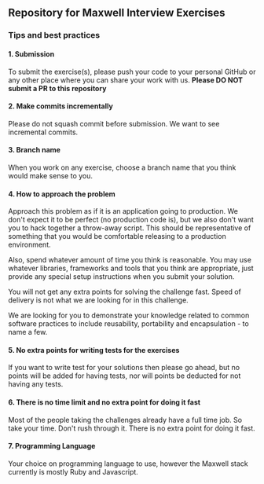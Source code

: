 ## Repository for Maxwell Interview Exercises

### Tips and best practices

#### 1. Submission

To submit the exercise(s), please push your code to your personal GitHub or any other place where you can share your work with us. **Please DO NOT submit a PR to this repository**

#### 2. Make commits incrementally

Please do not squash commit before submission. We want to see incremental commits.

#### 3. Branch name

When you work on any exercise, choose a branch name that you think would make sense to you.

#### 4. How to approach the problem

Approach this problem as if it is an application going to production.
We don't expect it to be perfect (no production code is), but we also don't want you to hack together a throw-away script.
This should be representative of something that you would be comfortable releasing to a production environment.  

Also, spend whatever amount of time you think is reasonable.
You may use whatever libraries, frameworks and tools that you think are appropriate, just provide any special setup instructions when you submit your solution.

You will not get any extra points for solving the challenge fast. Speed of delivery is not what we are looking for in this challenge.

We are looking for you to demonstrate your knowledge related to common software practices to include reusability, portability and encapsulation - to name a few.

#### 5. No extra points for writing tests for the exercises

If you want to write test for your solutions then please go ahead, but no points will be added for having tests, nor will points be deducted for not having any tests.

#### 6. There is no time limit and no extra point for doing it fast

Most of the people taking the challenges already have a full time job.
So take your time. Don't rush through it. There is no extra point
for doing it fast.

#### 7. Programming Language

Your choice on programming language to use, however the Maxwell stack currently is mostly Ruby and Javascript.

